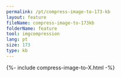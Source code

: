 ```yaml
---
permalink: /pt/compress-image-to-173-kb
layout: feature
fileName: compress-image-to-173kb
folderName: feature
tool: imgcompression
lang: pt
size: 173
type: kb
---
```


{%- include compress-image-to-X.html -%}
